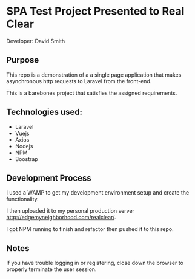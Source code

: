 # SPA Test Project Presented to Real Clear
Developer: David Smith

## Purpose

This repo is a demonstration of a a single page application that makes asynchronous http requests to Laravel from the front-end.

This is a barebones project that satisfies the assigned requirements.

## Technologies used:

* Laravel
* Vuejs
* Axios
* Nodejs
* NPM
* Boostrap

## Development Process
I used a WAMP to get my development environment setup and create the functionality.

I then uploaded it to my personal production server http://edgemyneighborhood.com/realclear/.

I got NPM running to finish and refactor then pushed it to this repo.

## Notes

If you have trouble logging in or registering, close down the browser to properly terminate the user session.
